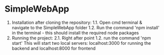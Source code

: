 # SimpleWebApp

1. Installation after cloning the repository: 
   1.1. Open cmd terminal & navigate to the SimpleWebApp folder 
   1.2. Run the command 'npm install' in the terminal - this should install the required node packages
2. Running the project:
   2.1. Right after point 1.2. run the command 'npm start' This will start two local servers:
        localhost:3000 for running the backend and localhost:8000 for frontend
